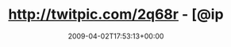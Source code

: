 ---
retweeted: false
source: <a href="http://twitter.com" rel="nofollow">Twitter Web Client</a>
entities:
  hashtags: []
  symbols: []
  user_mentions:
  - name: Dennis Benkert
    screen_name: denderello
    indices:
    - '40'
    - '51'
    id_str: '15345061'
    id: '15345061'
  urls: []
display_text_range:
- '0'
- '81'
favorite_count: '0'
id_str: '1439805370'
truncated: false
retweet_count: '0'
id: '1439805370'
created_at: Thu Apr 02 17:53:13 +0000 2009
favorited: false
full_text: http://twitpic.com/2q68r - [@ipchristian](https://twitter.com/ipchristian)
  [@denderello](https://twitter.com/denderello) look what those bastards did!
lang: en
tags:
- pesos:twitter
date: '2009-04-02T17:53:13+00:00'
src: https://twitter.com/bascht/status/1439805370
original_url: https://twitter.com/bascht/status/1439805370
type: twitter_tweet
text: http://twitpic.com/2q68r - [@ipchristian](https://twitter.com/ipchristian) [@denderello](https://twitter.com/denderello)
  look what those bastards did!
title: http://twitpic.com/2q68r - [@ip

---